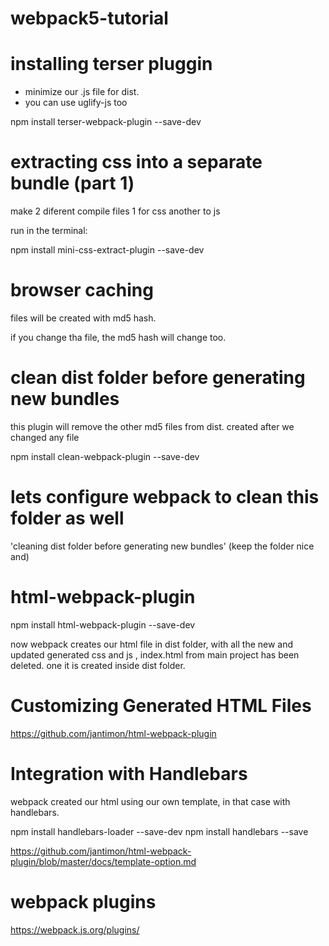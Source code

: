 # webpack5-tutorial




# installing terser pluggin

- minimize our .js file for dist.
- you can use uglify-js too

npm install terser-webpack-plugin --save-dev


# extracting css into a separate bundle (part 1)

make 2 diferent compile files 1 for css another to js

run in the terminal:

npm install mini-css-extract-plugin --save-dev


# browser caching 

files will be created with md5 hash.

if you change tha file, the md5 hash will change too.

# clean dist folder before generating new bundles

this plugin will remove the other md5 files from dist. created after we changed any file

npm install clean-webpack-plugin --save-dev

# lets configure webpack to clean this folder as well

'cleaning dist folder before generating new bundles'   (keep the folder nice and)


# html-webpack-plugin

npm install html-webpack-plugin --save-dev

now webpack creates our html file in dist folder, with all the new and updated generated css and js , index.html from main project has been deleted. one it is created inside dist folder.

# Customizing Generated HTML Files

https://github.com/jantimon/html-webpack-plugin


# Integration with Handlebars

webpack created our html using our own template, in that case with handlebars. 

npm install handlebars-loader --save-dev
npm install handlebars --save

https://github.com/jantimon/html-webpack-plugin/blob/master/docs/template-option.md


# webpack plugins

https://webpack.js.org/plugins/